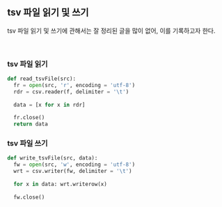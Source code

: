 ## tsv 파일 읽기 및 쓰기
tsv 파일 읽기 및 쓰기에 관해서는 잘 정리된 글을 많이 없어, 이를 기록하고자 한다.

<br>

### tsv 파일 읽기
````python
def read_tsvFile(src):
  fr = open(src, 'r', encoding = 'utf-8')
  rdr = csv.reader(f, delimiter = '\t')
  
  data = [x for x in rdr]
  
  fr.close()
  return data
````

### tsv 파일 쓰기
````python
def write_tsvFile(src, data):
  fw = open(src, 'w', encoding = 'utf-8')
  wrt = csv.writer(fw, delimiter = '\t')
  
  for x in data: wrt.writerow(x)
  
  fw.close()
````
